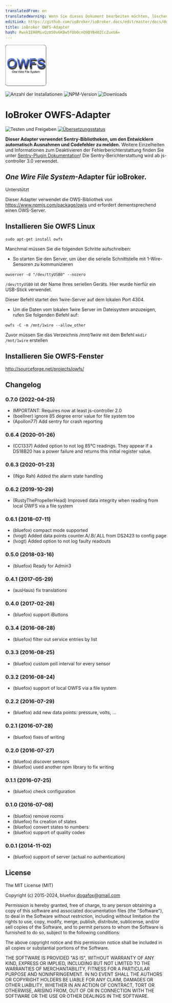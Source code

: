 ```yaml
---
translatedFrom: en
translatedWarning: Wenn Sie dieses Dokument bearbeiten möchten, löschen Sie bitte das Feld "translationsFrom". Andernfalls wird dieses Dokument automatisch erneut übersetzt
editLink: https://github.com/ioBroker/ioBroker.docs/edit/master/docs/de/adapterref/iobroker.owfs/README.md
title: ioBroker OWFS-Adapter
hash: RwxkIEH8MixQzmS0v6KDw5fObOcnQ9BYB40ZCcZuxUA=
---
```

![Logo](../../../en/adapterref/iobroker.owfs/admin/owfs.png)

![Anzahl der Installationen](http://iobroker.live/badges/owfs-stable.svg)
![NPM-Version](http://img.shields.io/npm/v/iobroker.owfs.svg)
![Downloads](https://img.shields.io/npm/dm/iobroker.owfs.svg)

# IoBroker OWFS-Adapter
![Testen und Freigeben](https://github.com/ioBroker/ioBroker.owfs/workflows/Test%20and%20Release/badge.svg) [![Übersetzungsstatus](https://weblate.iobroker.net/widgets/adapters/-/owfs/svg-badge.svg)](https://weblate.iobroker.net/engage/adapters/?utm_source=widget)

**Dieser Adapter verwendet Sentry-Bibliotheken, um den Entwicklern automatisch Ausnahmen und Codefehler zu melden.** Weitere Einzelheiten und Informationen zum Deaktivieren der Fehlerberichterstattung finden Sie unter [Sentry-Plugin Dokumentation](https://github.com/ioBroker/plugin-sentry#plugin-sentry)! Die Sentry-Berichterstattung wird ab js-controller 3.0 verwendet.

## *One Wire File System*-Adapter für ioBroker.
Unterstützt

Dieser Adapter verwendet die OWS-Bibliothek von https://www.npmjs.com/package/owjs und erfordert dementsprechend einen OWS-Server.

## Installieren Sie OWFS Linux
`sudo apt-get install owfs`

Manchmal müssen Sie die folgenden Schritte aufschreiben:

- So starten Sie den Server, um über die serielle Schnittstelle mit 1-Wire-Sensoren zu kommunizieren

`owserver -d "/dev/ttyUSB0" --nozero`

`/dev/ttyUSB0` ist der Name Ihres seriellen Geräts. Hier wurde hierfür ein USB-Stick verwendet.

Dieser Befehl startet den 1wire-Server auf dem lokalen Port 4304.

- Um die Daten vom lokalen 1wire Server im Dateisystem anzuzeigen, rufen Sie folgenden Befehl auf:

`owfs -C -m /mnt/1wire --allow_other`

Zuvor müssen Sie das Verzeichnis */mnt/1wire* mit dem Befehl `mkdir /mnt/1wire` erstellen

## Installieren Sie OWFS-Fenster
http://sourceforge.net/projects/owfs/

## Changelog
### 0.7.0 (2022-04-25)
* IMPORTANT: Requires now at least js-controller 2.0
* (boellner) ignore 85 degree error value for file system too
* (Apollon77) Add sentry for crash reporting

### 0.6.4 (2020-01-26)
* (CC1337) Added option to not log 85°C readings. They appear if a DS18B20 has a power failure and returns this initial register value.

### 0.6.3 (2020-01-23)
* (INgo Rah) Added the alarm state handling

### 0.6.2 (2019-10-29)
* (RustyThePropellerHead) Improved data integrity when reading from local OWFS via a file system

### 0.6.1 (2018-07-11)
* (bluefox) compact mode supported
* (lvogt) Added data points counter.A/.B/.ALL from DS2423 to config page
* (lvogt) Added option to not log faulty readouts

### 0.5.0 (2018-03-16)
* (bluefox) Ready for Admin3

### 0.4.1 (2017-05-29)
* (ausHaus) fix translations

### 0.4.0 (2017-02-26)
* (bluefox) support iButtons

### 0.3.4 (2016-08-28)
* (bluefox) filter out service entries by list

### 0.3.3 (2016-08-25)
* (bluefox) custom poll interval for every sensor

### 0.3.2 (2016-08-24)
* (bluefox) support of local OWFS via a file system

### 0.2.2 (2016-07-29)
* (bluefox) add new data points: pressure, volts, ...

### 0.2.1 (2016-07-28)
* (bluefox) fixes of writing

### 0.2.0 (2016-07-27)
* (bluefox) discover sensors
* (bluefox) used another npm library to fix writing

### 0.1.1 (2016-07-25)
* (bluefox) check configuration

### 0.1.0 (2016-07-08)
* (bluefox) remove rooms
* (bluefox) fix creation of states
* (bluefox) convert states to numbers
* (bluefox) support of quality codes

### 0.0.1 (2014-11-02)
* (bluefox) support of server (actual no authentication)

## License

The MIT License (MIT)

Copyright (c) 2015-2024, bluefox <dogafox@gmail.com>

Permission is hereby granted, free of charge, to any person obtaining a copy
of this software and associated documentation files (the "Software"), to deal
in the Software without restriction, including without limitation the rights
to use, copy, modify, merge, publish, distribute, sublicense, and/or sell
copies of the Software, and to permit persons to whom the Software is
furnished to do so, subject to the following conditions:

The above copyright notice and this permission notice shall be included in
all copies or substantial portions of the Software.

THE SOFTWARE IS PROVIDED "AS IS", WITHOUT WARRANTY OF ANY KIND, EXPRESS OR
IMPLIED, INCLUDING BUT NOT LIMITED TO THE WARRANTIES OF MERCHANTABILITY,
FITNESS FOR A PARTICULAR PURPOSE AND NONINFRINGEMENT. IN NO EVENT SHALL THE
AUTHORS OR COPYRIGHT HOLDERS BE LIABLE FOR ANY CLAIM, DAMAGES OR OTHER
LIABILITY, WHETHER IN AN ACTION OF CONTRACT, TORT OR OTHERWISE, ARISING FROM,
OUT OF OR IN CONNECTION WITH THE SOFTWARE OR THE USE OR OTHER DEALINGS IN
THE SOFTWARE.